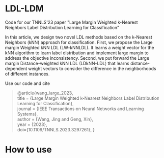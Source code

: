 # LDL-LDM
Code for our TNNLS'23 paper "Large Margin Weighted k-Nearest Neighbors Label Distribution Learning for Classification"

In this article, we design two novel LDL methods based on the k-Nearest Neighbors (kNN) approach for classification. First, we propose the Large margin Weighted kNN LDL (LW-kNNLDL). It learns a weight vector for the kNN algorithm to learn label distribution and implement large margin to address the objective inconsistency. Second, we put forward the Large margin Distance-weighted kNN LDL (LDkNN-LDL) that learns distance-dependent weight vectors to consider the difference in the neighborhoods of different instances.


Use our code and cite
>@article{wang_large_2023, \
	title = {Large Margin Weighted k-Nearest Neighbors Label Distribution Learning for Classification}, \
	journal = {IEEE Transactions on Neural Networks and Learning Systems},\
	author = {Wang, Jing and Geng, Xin},\
	year = {2023},\
  doi={10.1109/TNNLS.2023.3297261},
>}



# How to use


